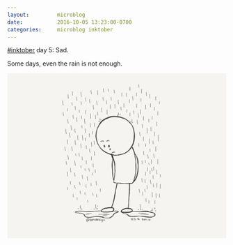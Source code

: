 ```yaml
---
layout:         microblog
date:           2016-10-05 13:23:00-0700
categories:     microblog inktober
---
```

[#inktober](/categories/inktober) day 5: Sad.

Some days, even the rain is not enough.

![Rain storm](/images/microblog/201610051323.jpg)
